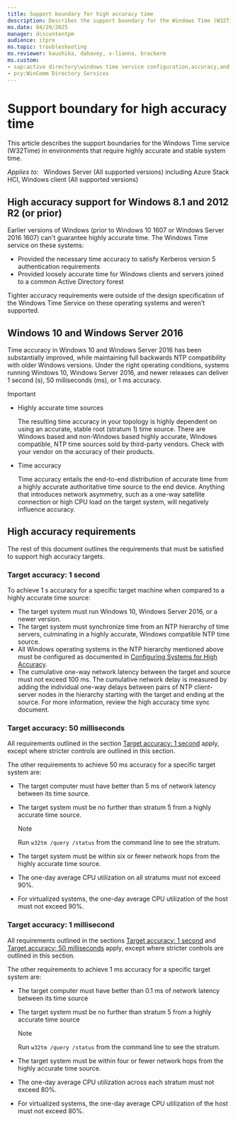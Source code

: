 ```yaml
---
title: Support boundary for high accuracy time
description: Describes the support boundary for the Windows Time (W32Time) service in environments that require highly accurate and stable system time.
ms.date: 04/29/2025
manager: dcscontentpm
audience: itpro
ms.topic: troubleshooting
ms.reviewer: kaushika, dahavey, v-lianna, brackerm
ms.custom:
- sap:active directory\windows time service configuration,accuracy,and synchronization
- pcy:WinComm Directory Services
---
```

# Support boundary for high accuracy time

This article describes the support boundaries for the Windows Time service (W32Time) in environments that require highly accurate and stable system time.

_Applies to:_ &nbsp; Windows Server (All supported versions) including Azure Stack HCI, Windows client (All supported versions)  

## High accuracy support for Windows 8.1 and 2012 R2 (or prior)

Earlier versions of Windows (prior to Windows 10 1607 or Windows Server 2016 1607) can't guarantee highly accurate time. The Windows Time service on these systems:

- Provided the necessary time accuracy to satisfy Kerberos version 5 authentication requirements
- Provided loosely accurate time for Windows clients and servers joined to a common Active Directory forest

Tighter accuracy requirements were outside of the design specification of the Windows Time Service on these operating systems and weren't supported.

## Windows 10 and Windows Server 2016

Time accuracy in Windows 10 and Windows Server 2016 has been substantially improved, while maintaining full backwards NTP compatibility with older Windows versions. Under the right operating conditions, systems running Windows 10, Windows Server 2016, and newer releases can deliver 1 second (s), 50 milliseconds (ms), or 1 ms accuracy.

> [!IMPORTANT]
>
> - Highly accurate time sources
>
>     The resulting time accuracy in your topology is highly dependent on using an accurate, stable root (stratum 1) time source. There are Windows based and non-Windows based highly accurate, Windows compatible, NTP time sources sold by third-party vendors. Check with your vendor on the accuracy of their products.
>
> - Time accuracy
>
>     Time accuracy entails the end-to-end distribution of accurate time from a highly accurate authoritative time source to the end device. Anything that introduces network asymmetry, such as a one-way satellite connection or high CPU load on the target system, will negatively influence accuracy.

## High accuracy requirements

The rest of this document outlines the requirements that must be satisfied to support high accuracy targets.

### Target accuracy: 1 second

To achieve 1 s accuracy for a specific target machine when compared to a highly accurate time source:

- The target system must run Windows 10, Windows Server 2016, or a newer version.
- The target system must synchronize time from an NTP hierarchy of time servers, culminating in a highly accurate, Windows compatible NTP time source.
- All Windows operating systems in the NTP hierarchy mentioned above must be configured as documented in [Configuring Systems for High Accuracy](/windows-server/networking/windows-time-service/configuring-systems-for-high-accuracy).
- The cumulative one-way network latency between the target and source must not exceed 100 ms. The cumulative network delay is measured by adding the individual one-way delays between pairs of NTP client-server nodes in the hierarchy starting with the target and ending at the source. For more information, review the high accuracy time sync document.

### Target accuracy: 50 milliseconds

All requirements outlined in the section [Target accuracy: 1 second](#target-accuracy-1-second) apply, except where stricter controls are outlined in this section.

The other requirements to achieve 50 ms accuracy for a specific target system are:

- The target computer must have better than 5 ms of network latency between its time source.
- The target system must be no further than stratum 5 from a highly accurate time source.

    > [!NOTE]
    > Run `w32tm /query /status` from the command line to see the stratum.

- The target system must be within six or fewer network hops from the highly accurate time source.
- The one-day average CPU utilization on all stratums must not exceed 90%.
- For virtualized systems, the one-day average CPU utilization of the host must not exceed 90%.

### Target accuracy: 1 millisecond

All requirements outlined in the sections [Target accuracy: 1 second](#target-accuracy-1-second) and [Target accuracy: 50 milliseconds](#target-accuracy-50-milliseconds) apply, except where stricter controls are outlined in this section.

The other requirements to achieve 1 ms accuracy for a specific target system are:

- The target computer must have better than 0.1 ms of network latency between its time source
- The target system must be no further than stratum 5 from a highly accurate time source

    > [!NOTE]
    > Run `w32tm /query /status` from the command line to see the stratum.

- The target system must be within four or fewer network hops from the highly accurate time source.
- The one-day average CPU utilization across each stratum must not exceed 80%.
- For virtualized systems, the one-day average CPU utilization of the host must not exceed 80%.
